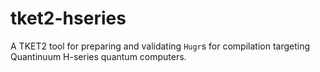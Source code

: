 # tket2-hseries

A TKET2 tool for preparing and validating `Hugr`s for compilation targeting
Quantinuum H-series  quantum computers.

